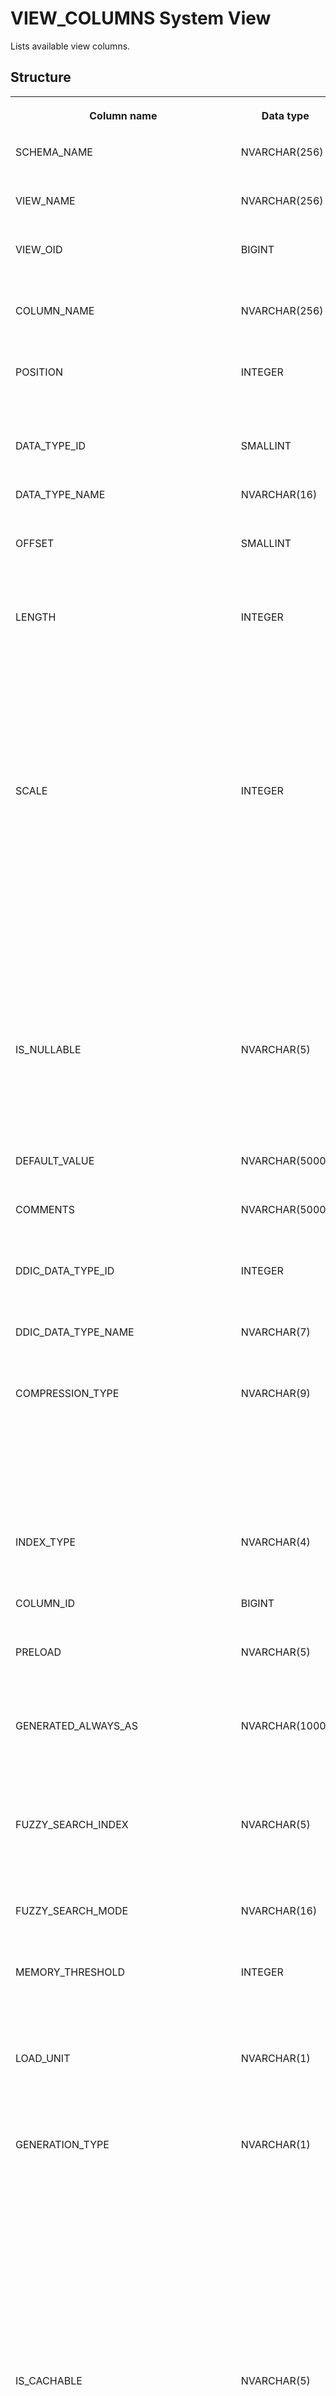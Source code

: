 <!-- loio21028f17751910149faef9996f9e43ea -->

# VIEW\_COLUMNS System View

Lists available view columns.



<a name="loio21028f17751910149faef9996f9e43ea___v_i_e_w__c_o_l_u_m_n_s_1struct_VIEW_COLUMNS"/>

## Structure


<table>
<tr>
<th valign="top">

Column name

</th>
<th valign="top">

Data type

</th>
<th valign="top">

Description

</th>
</tr>
<tr>
<td valign="top">

SCHEMA\_NAME

</td>
<td valign="top">

NVARCHAR\(256\)

</td>
<td valign="top">

Displays the schema name.

</td>
</tr>
<tr>
<td valign="top">

VIEW\_NAME

</td>
<td valign="top">

NVARCHAR\(256\)

</td>
<td valign="top">

Displays the view name.

</td>
</tr>
<tr>
<td valign="top">

VIEW\_OID

</td>
<td valign="top">

BIGINT

</td>
<td valign="top">

Displays the object ID of the view.

</td>
</tr>
<tr>
<td valign="top">

COLUMN\_NAME

</td>
<td valign="top">

NVARCHAR\(256\)

</td>
<td valign="top">

Displays the view column name.

</td>
</tr>
<tr>
<td valign="top">

POSITION

</td>
<td valign="top">

INTEGER

</td>
<td valign="top">

Displays the ordinal position of the view column.

</td>
</tr>
<tr>
<td valign="top">

DATA\_TYPE\_ID

</td>
<td valign="top">

SMALLINT

</td>
<td valign="top">

Displays the data type ID.

</td>
</tr>
<tr>
<td valign="top">

DATA\_TYPE\_NAME

</td>
<td valign="top">

NVARCHAR\(16\)

</td>
<td valign="top">

Displays the data type name.

</td>
</tr>
<tr>
<td valign="top">

OFFSET

</td>
<td valign="top">

SMALLINT

</td>
<td valign="top">

Displays the offset of the column in a record.

</td>
</tr>
<tr>
<td valign="top">

LENGTH

</td>
<td valign="top">

INTEGER

</td>
<td valign="top">

Displays the number of chars for character types; max number of digits for numeric types; number of chars for datetime types; and number of bytes for LOB types.

</td>
</tr>
<tr>
<td valign="top">

SCALE

</td>
<td valign="top">

INTEGER

</td>
<td valign="top">

Numeric types: Displays the maximum number of digits to the right of the decimal point.

Time, TIMESTAMP: defines the decimal digits as the number of digits to the right of the decimal point in the seconds component of the data.

</td>
</tr>
<tr>
<td valign="top">

IS\_NULLABLE

</td>
<td valign="top">

NVARCHAR\(5\)

</td>
<td valign="top">

Displays whether the column is allowed to accept a NULL value: TRUE/FALSE.

</td>
</tr>
<tr>
<td valign="top">

DEFAULT\_VALUE

</td>
<td valign="top">

NVARCHAR\(5000\)

</td>
<td valign="top">

Displays the default value.

</td>
</tr>
<tr>
<td valign="top">

COMMENTS

</td>
<td valign="top">

NVARCHAR\(5000\)

</td>
<td valign="top">

Displays the description for this column.

</td>
</tr>
<tr>
<td valign="top">

DDIC\_DATA\_TYPE\_ID

</td>
<td valign="top">

INTEGER

</td>
<td valign="top">

Displays the DDIC data type ID.

</td>
</tr>
<tr>
<td valign="top">

DDIC\_DATA\_TYPE\_NAME

</td>
<td valign="top">

NVARCHAR\(7\)

</td>
<td valign="top">

Displays the DDIC data type name.

</td>
</tr>
<tr>
<td valign="top">

COMPRESSION\_TYPE

</td>
<td valign="top">

NVARCHAR\(9\)

</td>
<td valign="top">

Displays the type of compression: NONE, DEFAULT, PREFIXED, SPARSE, CLUSTERED, INDIRECT or RLE.

</td>
</tr>
<tr>
<td valign="top">

INDEX\_TYPE

</td>
<td valign="top">

NVARCHAR\(4\)

</td>
<td valign="top">

Displays the type of index: NONE/FULL.

</td>
</tr>
<tr>
<td valign="top">

COLUMN\_ID

</td>
<td valign="top">

BIGINT

</td>
<td valign="top">

Displays the ID of the column.

</td>
</tr>
<tr>
<td valign="top">

PRELOAD

</td>
<td valign="top">

NVARCHAR\(5\)

</td>
<td valign="top">

Displays if the column is preloaded: TRUE/FALSE.

</td>
</tr>
<tr>
<td valign="top">

GENERATED\_ALWAYS\_AS

</td>
<td valign="top">

NVARCHAR\(1000\)

</td>
<td valign="top">

Displays the expression of the column created by GENERATED... AS.

</td>
</tr>
<tr>
<td valign="top">

FUZZY\_SEARCH\_INDEX

</td>
<td valign="top">

NVARCHAR\(5\)

</td>
<td valign="top">

Displays if the column has a fuzzy search index: TRUE/FALSE.

</td>
</tr>
<tr>
<td valign="top">

FUZZY\_SEARCH\_MODE

</td>
<td valign="top">

NVARCHAR\(16\)

</td>
<td valign="top">

Displays the fuzzy search mode.

</td>
</tr>
<tr>
<td valign="top">

MEMORY\_THRESHOLD

</td>
<td valign="top">

INTEGER

</td>
<td valign="top">

Displays the memory threshold in bytes for LOB types.

</td>
</tr>
<tr>
<td valign="top">

LOAD\_UNIT

</td>
<td valign="top">

NVARCHAR\(1\)

</td>
<td valign="top">

Displays the unit of column data loading: TABLE, COLUMN, or PAGE.

</td>
</tr>
<tr>
<td valign="top">

GENERATION\_TYPE

</td>
<td valign="top">

NVARCHAR\(1\)

</td>
<td valign="top">

Displays ALWAYS AS if the column is a generated column, ALWAYS AS IDENTITY or BY DEFAULT AS IDENTITY if the column is an identity column whose values are always generated or generated by default, and NULL otherwise

</td>
</tr>
<tr>
<td valign="top">

IS\_CACHABLE

</td>
<td valign="top">

NVARCHAR\(5\)

</td>
<td valign="top">

Displays whether the column is part of cached data: TRUE/FALSE

</td>
</tr>
<tr>
<td valign="top">

IS\_CACHE\_KEY

</td>
<td valign="top">

NVARCHAR\(5\)

</td>
<td valign="top">

Displays whether the column is part of the cache key: TRUE/FALSE

</td>
</tr>
<tr>
<td valign="top">

ROW\_ORDER\_POSITION

</td>
<td valign="top">

NVARCHAR\(1\)

</td>
<td valign="top">

Displays the row order position

</td>
</tr>
<tr>
<td valign="top">

IS\_HIDDEN

</td>
<td valign="top">

NVARCHAR\(5\)

</td>
<td valign="top">

Displays whether the specified column is hidden: TRUE/FALSE.

</td>
</tr>
<tr>
<td valign="top">

IS\_MASKED

</td>
<td valign="top">

NVARCHAR\(5\)

</td>
<td valign="top">

Displays whether the column is masked: TRUE/FALSE

</td>
</tr>
<tr>
<td valign="top">

MASK\_EXPRESSION

</td>
<td valign="top">

NVARCHAR\(5000\)

</td>
<td valign="top">

Displays the mask expression \(only visible to users with the CATALOG READ or the SELECT METADATA privilege on the schema, or who own the view or schema\).

</td>
</tr>
<tr>
<td valign="top">

CLIENTSIDE\_ENCRYPTION\_STATUS

</td>
<td valign="top">

NVARCHAR\(16\)

</td>
<td valign="top">

For internal use only.

</td>
</tr>
<tr>
<td valign="top">

CLIENTSIDE\_ENCRYPTION\_COLUMN\_KEY\_ID

</td>
<td valign="top">

NVARCHAR\(32\)

</td>
<td valign="top">

For internal use only.

</td>
</tr>
<tr>
<td valign="top">

CLIENTSIDE\_ENCRYPTION\_MODE

</td>
<td valign="top">

NVARCHAR\(16\)

</td>
<td valign="top">

For internal use only.

Displays the encryption mode. Possible values are RANDOM, DETERMINISTIC, or NULL \(not encrypted\).

</td>
</tr>
<tr>
<td valign="top">

PERSISTENT\_MEMORY

</td>
<td valign="top">

NVARCHAR\(1\)

</td>
<td valign="top">

For internal use only.

</td>
</tr>
<tr>
<td valign="top">

NUMA\_NODE\_INDEXES

</td>
<td valign="top">

NVARCHAR\(1\)

</td>
<td valign="top">

Displays the comma-separated list of ranges of user-specified logical NUMA node indexes.

</td>
</tr>
</table>



<a name="loio21028f17751910149faef9996f9e43ea__section_vjc_q11_fzb"/>

## Additional Information

Unless otherwise specified, system views are available to all users granted the PUBLIC role. The data returned for each view is filtered according to the granted privileges of the user accessing a view. Users granted the CATALOG READ system privilege have unfiltered access to all system views and their data regardless of the PUBLIC role and privilege grants.

**Related Information**  


[VIEWS System View](views-system-view-2102bf2.md "Lists available views.")

[VIEW\_EXPRESSION\_MACROS System View](view-expression-macros-system-view-d163421.md "Describes the expression macros defined for views.")

[VIEW\_PARAMETERS System View](view-parameters-system-view-45b86e8.md "Provides information about view parameters.")

[CS\_VIEW\_COLUMNS System View](cs-view-columns-system-view-20a1288.md "Provides information about the columns defined for column store join views.")

[M\_TEMPORARY\_VIEW\_COLUMNS System View](../022-Monitoring-Views/m-temporary-view-columns-system-view-20c7e97.md "Provides information about temporary view columns.")

[M\_MONITOR\_COLUMNS System View](../022-Monitoring-Views/m-monitor-columns-system-view-20b54f6.md "All the columns in the monitoring views.")

[Column View Parameter Binding](https://help.sap.com/viewer/d1cb63c8dd8e4c35a0f18aef632687f0/2023_4_QRC/en-US/f1c17eb3a5b04f8b82d5908218e3fa68.html "") :arrow_upper_right:

